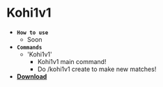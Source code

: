# Kohi1v1
  * **`How to use`**
    * Soon
  * **`Commands`**
    * 'Kohi1v1'
        * Kohi1v1 main command! 
        * Do /kohi1v1 create to make new matches!
   * [**Download**](https://poggit.pmmp.io/ci/CubePM/Kohi1v1/Kohi1v1)
